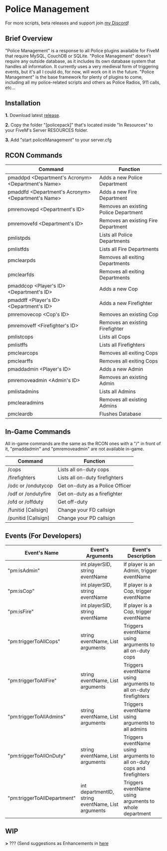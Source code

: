 # Police Management
For more scripts, beta releases and support join [my Discord](https://discord.me/drwyatt)!

## Brief Overview
"Police Management" is a response to all Police plugins available for FiveM that require MySQL, CouchDB or SQLite. "Police Management" doesn't require any outside database, as it includes its own database system that handles all information. It currently uses a very medieval form of triggering events, but it's all I could do, for now, will work on it in the future. "Police Management" is the base framework for plenty of plugins to come, including all my police-related scripts and others as Police Radios, 911 calls, etc...

## Installation
**1.** Download latest [release](https://github.com/DrWyatt/Police-Management/releases).

**2.** Copy the folder "[policepack]" that's located inside "In Resources" to your FiveM's Server RESOURCES folder.

**3.** Add "start policeManagement" to your server.cfg

## RCON Commands

Command  | Function
------------- | -------------
pmaddpd <Department's Acronym> <Department's Name>   | Adds a new Police Department
pmaddfd <Department's Acronym> <Department's Name>   | Adds a new Fire Department
pmremovepd <Department's ID>  | Removes an existing Police Department
pmremovefd <Department's ID>  | Removes an existing Fire Department
pmlistpds  | Lists all Police Departments
pmlistfds  | Lists all Fire Departments
pmclearpds | Removes all exiting Departments
pmclearfds | Removes all exiting Departments
pmaddcop <Player's ID> <Department's ID> <Callsign> | Adds a new Cop
pmaddff <Player's ID> <Department's ID> <Callsign> | Adds a new Firefighter
pmremovecop <Cop's ID> | Removes an existing Cop
pmremoveff <Firefighter's ID> | Removes an existing Firefighter
pmlistcops | Lists all Cops
pmlistffs | Lists all Firefighters
pmclearcops | Removes all exiting Cops
pmclearffs | Removes all exiting Cops
pmaddadmin <Player's ID> | Adds a new Admin
pmremoveadmin <Admin's ID> | Removes an existing Admin
pmlistadmins | Lists all Admins
pmclearadmins | Removes all existing Admins
pmcleardb | Flushes Database
  
## In-Game Commands
All in-game commands are the same as the RCON ones with a "/" in front of it, "pmaddadmin" and "pmremoveadmin" are not available in-game.


Command  | Function
------------- | -------------
/cops | Lists all on-duty cops
/firefighters | Lists all on-duty firefighters
/odc or /ondutycop | Get on-duty as a Police Officer
/odf or /ondutyfire | Get on-duty as a firefighter
/ofd or /offduty | Get off-duty
/funitid [Callsign] | Change your FD callsign
/punitid [Callsign] | Change your PD callsign


## Events (For Developers)

Event's Name  | Event's Arguments | Event's Description
------------- | ------------- | -------------
"pm:isAdmin" | int playerSID, string eventName | If player is an Admin, trigger eventName
"pm:isCop" | int playerSID, string eventName | If player is a Cop, trigger eventName
"pm:isFire" | int playerSID, string eventName | If player is a Cop, trigger eventName
"pm:triggerToAllCops" | string eventName, List<object> arguments | Triggers eventName using arguments to all on-duty cops
"pm:triggerToAllFire" | string eventName, List<object> arguments | Triggers eventName using arguments to all on-duty firefighters
"pm:triggerToAllAdmins" | string eventName, List<object> arguments | Triggers eventName using arguments to all admins
"pm:triggerToAllOnDuty" | string eventName, List<object> arguments | Triggers eventName using arguments to all on-duty cops and firefighters
"pm:triggerToAllDepartment" | int departmentID, string eventName, List<object> arguments | Triggers eventName using arguments to whole department

## WIP
**>** ??? (Send suggestions as Enhancements in [here](https://github.com/DrWyatt/Police-Management/issues)